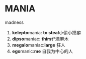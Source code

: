 # MANIA
madness
1. **kelepto**mania: **to steal**小偷小摸癖 
2. **dipso**maniac: **thirst***酒麻木
3. **megalo**maniac:**large** 狂人
4. **ego**manic:**me** 自我为中心的人